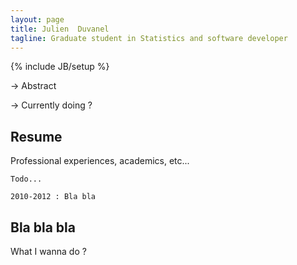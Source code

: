 ```yaml
---
layout: page
title: Julien  Duvanel
tagline: Graduate student in Statistics and software developer
---
```

{% include JB/setup %}

-> Abstract

-> Currently doing ?

## Resume

Professional experiences, academics, etc...
    
    Todo...
    
    2010-2012 : Bla bla
    
    
## Bla bla bla

What I wanna do ? 
